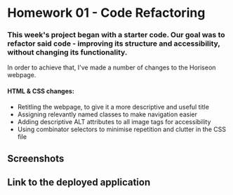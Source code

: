 # Homework 01 - Code Refactoring

### This week's project began with a starter code. Our goal was to refactor said code - improving its structure and accessibility, without changing its functionality.

In order to achieve that, I've made a number of changes to the Horiseon webpage.

#### HTML & CSS changes:

- Retitling the webpage, to give it a more descriptive and useful title
- Assigning relevantly named classes to make navigation easier
- Adding descriptive ALT attributes to all image tags for accessibility
- Using combinator selectors to minimise repetition and clutter in the CSS file

## Screenshots

## Link to the deployed application
